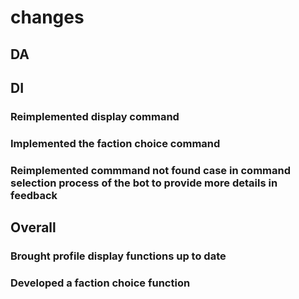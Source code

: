 # changes

## DA

## DI

### Reimplemented display command

### Implemented the faction choice command

### Reimplemented commmand not found case in command selection process of the bot to provide more details in feedback

## Overall

### Brought profile display functions up to date

### Developed a faction choice function
